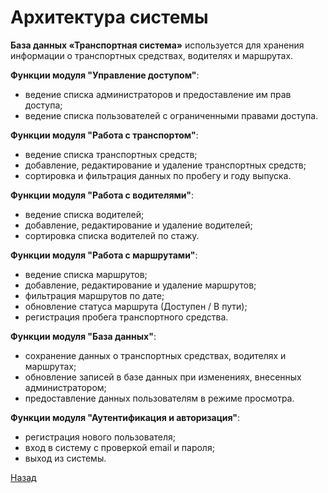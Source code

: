 ﻿# Архитектура системы

**База данных «Транспортная система»** используется для хранения информации о транспортных средствах, водителях и маршрутах.

**Функции модуля "Управление доступом"**:
* ведение списка администраторов и предоставление им прав доступа;
* ведение списка пользователей с ограниченными правами доступа.

**Функции модуля "Работа с транспортом"**:
* ведение списка транспортных средств;
* добавление, редактирование и удаление транспортных средств;
* сортировка и фильтрация данных по пробегу и году выпуска.

**Функции модуля "Работа с водителями"**:
* ведение списка водителей;
* добавление, редактирование и удаление водителей;
* сортировка списка водителей по стажу.

**Функции модуля "Работа с маршрутами"**:
* ведение списка маршрутов;
* добавление, редактирование и удаление маршрутов;
* фильтрация маршрутов по дате;
* обновление статуса маршрута (Доступен / В пути);
* регистрация пробега транспортного средства.

**Функции модуля "База данных"**:
* сохранение данных о транспортных средствах, водителях и маршрутах;
* обновление записей в базе данных при изменениях, внесенных администратором;
* предоставление данных пользователям в режиме просмотра.

**Функции модуля "Аутентификация и авторизация"**:
* регистрация нового пользователя;
* вход в систему с проверкой email и пароля;
* выход из системы.

[Назад](/content.md)